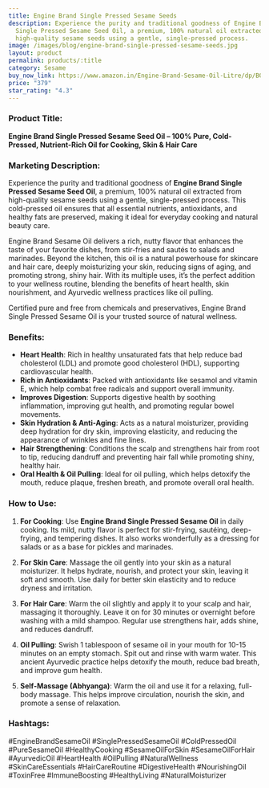 ```yaml
---
title: Engine Brand Single Pressed Sesame Seeds
description: Experience the purity and traditional goodness of Engine Brand
  Single Pressed Sesame Seed Oil, a premium, 100% natural oil extracted from
  high-quality sesame seeds using a gentle, single-pressed process.
image: /images/blog/engine-brand-single-pressed-sesame-seeds.jpg
layout: product
permalink: products/:title
category: Sesame
buy_now_link: https://www.amazon.in/Engine-Brand-Sesame-Oil-Litre/dp/B01DWA046O/ref=sr_1_9?crid=A4KOR1T28SZX&tag=ayushmonk-21
price: "379"
star_rating: "4.3"
---
```

### Product Title:
**Engine Brand Single Pressed Sesame Seed Oil – 100% Pure, Cold-Pressed, Nutrient-Rich Oil for Cooking, Skin & Hair Care**

### Marketing Description:
Experience the purity and traditional goodness of **Engine Brand Single Pressed Sesame Seed Oil**, a premium, 100% natural oil extracted from high-quality sesame seeds using a gentle, single-pressed process. This cold-pressed oil ensures that all essential nutrients, antioxidants, and healthy fats are preserved, making it ideal for everyday cooking and natural beauty care.

Engine Brand Sesame Oil delivers a rich, nutty flavor that enhances the taste of your favorite dishes, from stir-fries and sautés to salads and marinades. Beyond the kitchen, this oil is a natural powerhouse for skincare and hair care, deeply moisturizing your skin, reducing signs of aging, and promoting strong, shiny hair. With its multiple uses, it’s the perfect addition to your wellness routine, blending the benefits of heart health, skin nourishment, and Ayurvedic wellness practices like oil pulling.

Certified pure and free from chemicals and preservatives, Engine Brand Single Pressed Sesame Oil is your trusted source of natural wellness.

### Benefits:
- **Heart Health**: Rich in healthy unsaturated fats that help reduce bad cholesterol (LDL) and promote good cholesterol (HDL), supporting cardiovascular health.
- **Rich in Antioxidants**: Packed with antioxidants like sesamol and vitamin E, which help combat free radicals and support overall immunity.
- **Improves Digestion**: Supports digestive health by soothing inflammation, improving gut health, and promoting regular bowel movements.
- **Skin Hydration & Anti-Aging**: Acts as a natural moisturizer, providing deep hydration for dry skin, improving elasticity, and reducing the appearance of wrinkles and fine lines.
- **Hair Strengthening**: Conditions the scalp and strengthens hair from root to tip, reducing dandruff and preventing hair fall while promoting shiny, healthy hair.
- **Oral Health & Oil Pulling**: Ideal for oil pulling, which helps detoxify the mouth, reduce plaque, freshen breath, and promote overall oral health.

### How to Use:
1. **For Cooking**: Use **Engine Brand Single Pressed Sesame Oil** in daily cooking. Its mild, nutty flavor is perfect for stir-frying, sautéing, deep-frying, and tempering dishes. It also works wonderfully as a dressing for salads or as a base for pickles and marinades.
   
2. **For Skin Care**: Massage the oil gently into your skin as a natural moisturizer. It helps hydrate, nourish, and protect your skin, leaving it soft and smooth. Use daily for better skin elasticity and to reduce dryness and irritation.

3. **For Hair Care**: Warm the oil slightly and apply it to your scalp and hair, massaging it thoroughly. Leave it on for 30 minutes or overnight before washing with a mild shampoo. Regular use strengthens hair, adds shine, and reduces dandruff.

4. **Oil Pulling**: Swish 1 tablespoon of sesame oil in your mouth for 10-15 minutes on an empty stomach. Spit out and rinse with warm water. This ancient Ayurvedic practice helps detoxify the mouth, reduce bad breath, and improve gum health.

5. **Self-Massage (Abhyanga)**: Warm the oil and use it for a relaxing, full-body massage. This helps improve circulation, nourish the skin, and promote a sense of relaxation.

### Hashtags:
#EngineBrandSesameOil #SinglePressedSesameOil #ColdPressedOil #PureSesameOil #HealthyCooking #SesameOilForSkin #SesameOilForHair #AyurvedicOil #HeartHealth #OilPulling #NaturalWellness #SkinCareEssentials #HairCareRoutine #DigestiveHealth #NourishingOil #ToxinFree #ImmuneBoosting #HealthyLiving #NaturalMoisturizer
